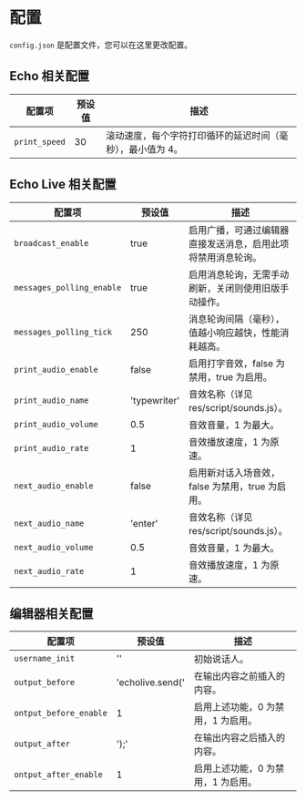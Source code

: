 # 配置

`config.json` 是配置文件，您可以在这里更改配置。

## Echo 相关配置
| 配置项 | 预设值 | 描述 |
| - | - | - |
| `print_speed` | 30 | 滚动速度，每个字符打印循环的延迟时间（毫秒），最小值为 4。 |

## Echo Live 相关配置
| 配置项 | 预设值 | 描述 |
| - | - | - |
| `broadcast_enable` | true | 启用广播，可通过编辑器直接发送消息，启用此项将禁用消息轮询。 |
| `messages_polling_enable` | true | 启用消息轮询，无需手动刷新，关闭则使用旧版手动操作。 |
| `messages_polling_tick` | 250 | 消息轮询间隔（毫秒），值越小响应越快，性能消耗越高。 |
| `print_audio_enable` | false | 启用打字音效，false 为禁用，true 为启用。 |
| `print_audio_name` | 'typewriter' | 音效名称（详见 res/script/sounds.js）。 |
| `print_audio_volume` | 0.5 | 音效音量，1 为最大。 |
| `print_audio_rate` | 1 | 音效播放速度，1 为原速。 |
| `next_audio_enable` | false | 启用新对话入场音效，false 为禁用，true 为启用。 |
| `next_audio_name` | 'enter' | 音效名称（详见 res/script/sounds.js）。 |
| `next_audio_volume` | 0.5 | 音效音量，1 为最大。 |
| `next_audio_rate` | 1 | 音效播放速度，1 为原速。 |

## 编辑器相关配置
| 配置项 | 预设值 | 描述 |
| - | - | - |
| `username_init` | '' | 初始说话人。 |
| `output_before` | 'echolive.send(' | 在输出内容之前插入的内容。 |
| `ontput_before_enable` | 1 | 启用上述功能，0 为禁用，1 为启用。 |
| `output_after` | ');' | 在输出内容之后插入的内容。 |
| `ontput_after_enable` | 1 | 启用上述功能，0 为禁用，1 为启用。 |